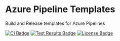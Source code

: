 # Azure Pipeline Templates
Build and Release templates for Azure Pipelines

[![CI Badge][ci-badge]][ci-url]
[![Test Results Badge][tests-badge]][tests-url]
[![License Badge][license-badge]][license-url]


[license-url]: ./LICENSE
[license-badge]: https://img.shields.io/github/license/swellaby/azure-pipelines-templates.svg?style=flat-square&color=blue
[ci-badge]: https://img.shields.io/azure-devops/build/swellaby/opensource/64/master.svg?style=flat-square
[ci-url]: https://dev.azure.com/swellaby/OpenSource/_build/latest?definitionId=64
[tests-badge]: https://img.shields.io/azure-devops/tests/swellaby/opensource/64/master.svg?style=flat-square
[tests-url]: https://dev.azure.com/swellaby/OpenSource/_build/latest?definitionId=64&view=ms.vss-test-web.build-test-results-tab
[contributing]: .github/CONTRIBUTING.md
